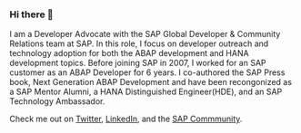 ### Hi there 👋

<!--
**rich-heilman/rich-heilman** is a ✨ _special_ ✨ repository because its `README.md` (this file) appears on your GitHub profile.

Here are some ideas to get you started:

- 🔭 I’m currently working on ...
- 🌱 I’m currently learning ...
- 👯 I’m looking to collaborate on ...
- 🤔 I’m looking for help with ...
- 💬 Ask me about ...
- 📫 How to reach me: ...
- 😄 Pronouns: ...
- ⚡ Fun fact: ...
-->

I am a Developer Advocate with the SAP Global Developer & Community Relations team at SAP.  In this role, I focus on developer outreach and technology adoption for both the ABAP development and HANA development topics.  Before joining SAP in 2007, I worked for an SAP customer as an ABAP Developer for 6 years. I co-authored the SAP Press book, Next Generation ABAP Development and have been recongonized as a SAP Mentor Alumni, a HANA Distinguished Engineer(HDE), and an SAP Technology Ambassador.  

Check me out on [Twitter](https://twitter.com/richheilman?lang=en), [LinkedIn](https://www.linkedin.com/in/rich-heilman/), and the [SAP Commmunity](https://people.sap.com/rich.heilman).
